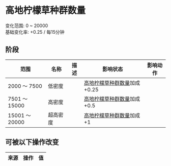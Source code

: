 # 高地柠檬草种群数量  
变化范围: 0 ~ 20000  
基础变化率: +0.25 / 每15分钟  
## 阶段  
范围  |  名称  |  描述  |  影响状态  |  影响动作  
----  |  ----  |  ----  |  ----  |  ----  
2000 ～ 7500  |  低密度  |    |  [高地柠檬草种群数量](LemonGrass_HighlandsPop.md)加成+0.25  |    
7501 ～ 15000  |  高密度  |    |  [高地柠檬草种群数量](LemonGrass_HighlandsPop.md)加成+0.5  |    
15001 ～ 20000  |  超高密度  |    |  [高地柠檬草种群数量](LemonGrass_HighlandsPop.md)加成+1  |    
## 可被以下操作改变  
来源  |  操作  |  值  
----  |  ----  |  ----  
